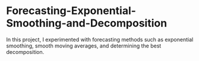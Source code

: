 # Forecasting-Exponential-Smoothing-and-Decomposition
In this project, I experimented with forecasting methods such as exponential smoothing, smooth moving averages, and determining the best decomposition. 
